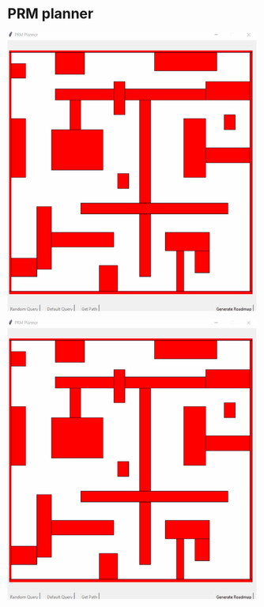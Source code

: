 # PRM planner

![](https://github.com/Praj390/CPSC8810_motion_planning/blob/master/Probilistic%20Roadmap%20Method/p4/PRM_astar.gif)

![](GIFS/Probilistic_Roadmap_Method/PRM_astar.gif)
